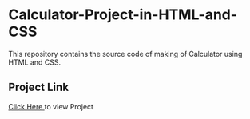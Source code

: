 # Calculator-Project-in-HTML-and-CSS
This repository contains the source code of  making of Calculator using HTML and CSS.
<br>
<h2>Project Link </h2><span><a href="https://aniketkumar7.github.io/Calculator-Project-in-HTML-and-CSS/">Click Here </a> to view Project</span>
